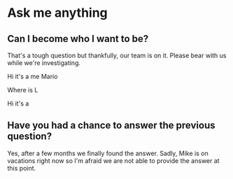 # Ask me anything

## Can I become who I want to be?

That's a tough question but thankfully, our team is on it. Please bear with us while we're investigating.

Hi it's a me Mario

Where is L

Hi it's a

## Have you had a chance to answer the previous question?

Yes, after a few months we finally found the answer. Sadly, Mike is on vacations right now so I'm afraid we are not able to provide the answer at this point.


